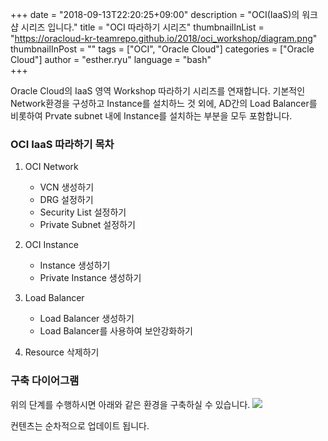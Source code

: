 +++
date = "2018-09-13T22:20:25+09:00"
description = "OCI(IaaS)의 워크샵 시리즈 입니다."
title = "OCI 따라하기 시리즈"
thumbnailInList = "https://oracloud-kr-teamrepo.github.io/2018/oci_workshop/diagram.png"
thumbnailInPost = ""
tags = ["OCI", "Oracle Cloud"]
categories = ["Oracle Cloud"]
author = "esther.ryu"
language = "bash"  
+++

Oracle Cloud의 IaaS 영역 Workshop 따라하기 시리즈를 연재합니다.
기본적인 Network환경을 구성하고 Instance를 설치하느 것 외에, AD간의 Load Balancer를 비롯하여 Prvate subnet 내에 Instance를 설치하는 부분을 모두 포함합니다.


### OCI IaaS 따라하기 목차

1. OCI Network 
	- VCN 생성하기
	- DRG 설정하기
	- Security List 설정하기
	- Private Subnet 설정하기

2. OCI Instance
	- Instance 생성하기
	- Private Instance 생성하기

3. Load Balancer
	- Load Balancer 생성하기
	- Load Balancer를 사용하여 보안강화하기

4. Resource 삭제하기

### 구축 다이어그램
위의 단계를 수행하시면 아래와 같은 환경을 구축하실 수 있습니다.
![](https://oracloud-kr-teamrepo.github.io/2018/oci_workshop/diagram.png)

컨텐츠는 순차적으로 업데이트 됩니다.